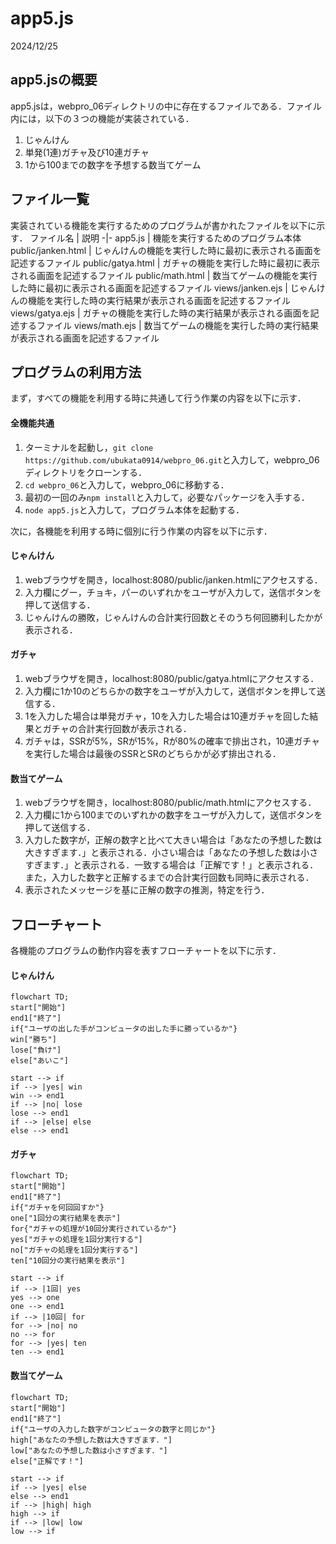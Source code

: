 # app5.js
2024/12/25
## app5.jsの概要
app5.jsは，webpro_06ディレクトリの中に存在するファイルである．ファイル内には，以下の３つの機能が実装されている．
1. じゃんけん
1. 単発(1連)ガチャ及び10連ガチャ
1. 1から100までの数字を予想する数当てゲーム
## ファイル一覧
実装されている機能を実行するためのプログラムが書かれたファイルを以下に示す．
ファイル名 | 説明
-|-
app5.js | 機能を実行するためのプログラム本体
public/janken.html | じゃんけんの機能を実行した時に最初に表示される画面を記述するファイル
public/gatya.html | ガチャの機能を実行した時に最初に表示される画面を記述するファイル
public/math.html | 数当てゲームの機能を実行した時に最初に表示される画面を記述するファイル
views/janken.ejs | じゃんけんの機能を実行した時の実行結果が表示される画面を記述するファイル
views/gatya.ejs | ガチャの機能を実行した時の実行結果が表示される画面を記述するファイル
views/math.ejs | 数当てゲームの機能を実行した時の実行結果が表示される画面を記述するファイル

## プログラムの利用方法
まず，すべての機能を利用する時に共通して行う作業の内容を以下に示す．
#### 全機能共通
1. ターミナルを起動し，```git clone https://github.com/ubukata0914/webpro_06.git```と入力して，webpro_06ディレクトリをクローンする．
2. ```cd webpro_06```と入力して，webpro_06に移動する．
3. 最初の一回のみ```npm install```と入力して，必要なパッケージを入手する．
1. ```node app5.js```と入力して，プログラム本体を起動する．

次に，各機能を利用する時に個別に行う作業の内容を以下に示す．
#### じゃんけん
1. webブラウザを開き，localhost:8080/public/janken.htmlにアクセスする．
1. 入力欄にグー，チョキ，パーのいずれかをユーザが入力して，送信ボタンを押して送信する．
1. じゃんけんの勝敗，じゃんけんの合計実行回数とそのうち何回勝利したかが表示される．
#### ガチャ
1. webブラウザを開き，localhost:8080/public/gatya.htmlにアクセスする．
1. 入力欄に1か10のどちらかの数字をユーザが入力して，送信ボタンを押して送信する．
1. 1を入力した場合は単発ガチャ，10を入力した場合は10連ガチャを回した結果とガチャの合計実行回数が表示される．
1. ガチャは，SSRが5%，SRが15%，Rが80%の確率で排出され，10連ガチャを実行した場合は最後のSSRとSRのどちらかが必ず排出される．
#### 数当てゲーム
1. webブラウザを開き，localhost:8080/public/math.htmlにアクセスする．
1. 入力欄に1から100までのいずれかの数字をユーザが入力して，送信ボタンを押して送信する．
1. 入力した数字が，正解の数字と比べて大きい場合は「あなたの予想した数は大きすぎます．」と表示される．小さい場合は「あなたの予想した数は小さすぎます．」と表示される．一致する場合は「正解です！」と表示される．また，入力した数字と正解するまでの合計実行回数も同時に表示される．
1. 表示されたメッセージを基に正解の数字の推測，特定を行う．

## フローチャート
各機能のプログラムの動作内容を表すフローチャートを以下に示す．
#### じゃんけん
```mermaid
flowchart TD;
start["開始"]
end1["終了"]
if{"ユーザの出した手がコンピュータの出した手に勝っているか"}
win["勝ち"]
lose["負け"]
else["あいこ"]

start --> if
if --> |yes| win
win --> end1
if --> |no| lose
lose --> end1
if --> |else| else
else --> end1
```

#### ガチャ
```mermaid
flowchart TD;
start["開始"]
end1["終了"]
if{"ガチャを何回回すか"}
one["1回分の実行結果を表示"]
for{"ガチャの処理が10回分実行されているか"}
yes["ガチャの処理を1回分実行する"]
no["ガチャの処理を1回分実行する"]
ten["10回分の実行結果を表示"]

start --> if
if --> |1回| yes
yes --> one
one --> end1
if --> |10回| for
for --> |no| no
no --> for
for --> |yes| ten
ten --> end1
```

#### 数当てゲーム
```mermaid
flowchart TD;
start["開始"]
end1["終了"]
if{"ユーザの入力した数字がコンピュータの数字と同じか"}
high["あなたの予想した数は大きすぎます．"]
low["あなたの予想した数は小さすぎます．"]
else["正解です！"]

start --> if
if --> |yes| else
else --> end1
if --> |high| high
high --> if
if --> |low| low
low --> if
```



